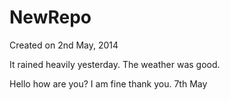 NewRepo
=======
Created on 2nd May, 2014

It rained heavily yesterday.
The weather was good.

Hello how are you?
I am fine thank you.
7th May

